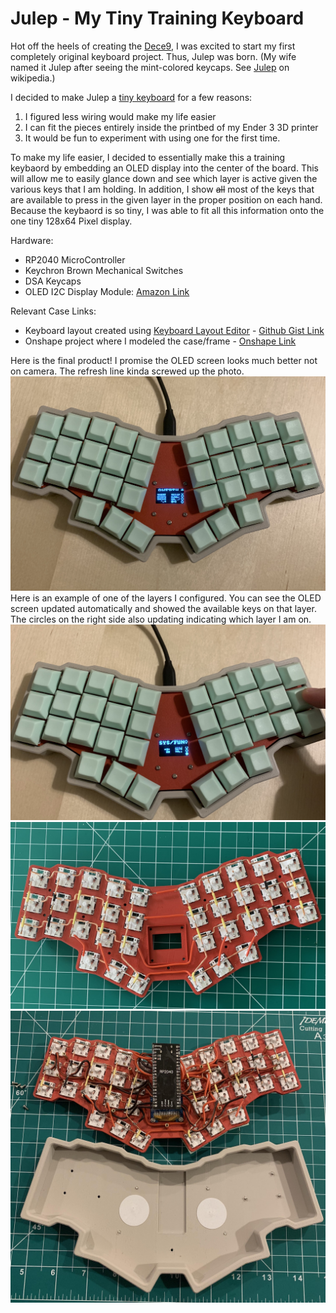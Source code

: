 # Julep - My Tiny Training Keyboard

Hot off the heels of creating the [Dece9](/Dece9), I was excited to start my first completely original keyboard project. Thus, Julep was born. (My wife named it Julep after seeing the mint-colored keycaps. See [Julep](https://en.wikipedia.org/wiki/Julep) on wikipedia.)

I decided to make Julep a [tiny keyboard](https://youtu.be/EiHD9T2d6YU) for a few reasons:

1. I figured less wiring would make my life easier
1. I can fit the pieces entirely inside the printbed of my Ender 3 3D printer
1. It would be fun to experiment with using one for the first time.

To make my life easier, I decided to essentially make this a training keybaord by embedding an OLED display into the center of the board. This will allow me to easily glance down and see which layer is active given the various keys that I am holding. In addition, I show ~~all~~ most of the keys that are available to press in the given layer in the proper position on each hand. Because the keybaord is so tiny, I was able to fit all this information onto the one tiny 128x64 Pixel display.

Hardware:

- RP2040 MicroController
- Keychron Brown Mechanical Switches
- DSA Keycaps
- OLED I2C Display Module: [Amazon Link](https://www.amazon.com/gp/product/B09T6SJBV5/ref=ppx_yo_dt_b_search_asin_title?ie=UTF8&psc=1)

Relevant Case Links:

- Keyboard layout created using [Keyboard Layout Editor](http://www.keyboard-layout-editor.com/) - [Github Gist Link](https://gist.github.com/macdude95/b101f8fd284c11fa0c9b599e10f0f7b4)
- Onshape project where I modeled the case/frame - [Onshape Link](https://cad.onshape.com/documents/dd3294096a0ce4cbe178fbe8/w/1a3f36e883e79902f0e52601/e/cb3c0aa86e72135d4f1f1b8b?renderMode=0&uiState=642cf7384a1728777d2dbb1e)

Here is the final product! I promise the OLED screen looks much better not on camera. The refresh line kinda screwed up the photo.
![JulepQwerty](./Images/JulepQwerty.jpg)
Here is an example of one of the layers I configured. You can see the OLED screen updated automatically and showed the available keys on that layer. The circles on the right side also updating indicating which layer I am on.
![JulepLayerExample](./Images/JulepLayerExample.jpg)
![JulepInitialWiring](./Images/JulepInitialWiring.jpg)
![JulepAllWiredUp](./Images/JulepAllWiredUp.jpg)
